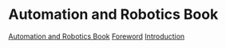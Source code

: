 # Automation and Robotics Book

[Automation and Robotics Book](title-page.md)
[Foreword](foreword.md)
[Introduction](ch00-00-introduction.md)
